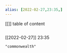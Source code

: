 ```yaml
---
alias: [2022-02-27,23:35,]
---
```

[[]]
table of content
```toc
```

[[2022-02-27]] 23:35

```query
"commonwealth"
```
